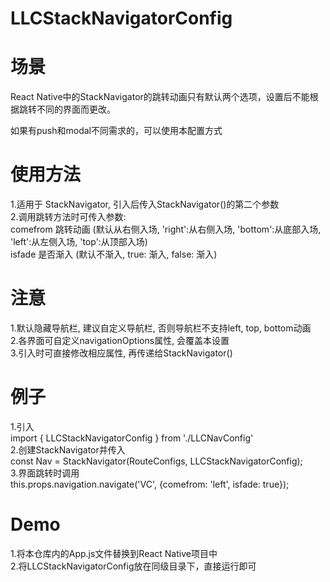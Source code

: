 # LLCStackNavigatorConfig

# 场景
React Native中的StackNavigator的跳转动画只有默认两个选项，设置后不能根据跳转不同的界面而更改。<br/>

如果有push和modal不同需求的，可以使用本配置方式

# 使用方法
1.适用于 StackNavigator, 引入后传入StackNavigator()的第二个参数<br/>
2.调用跳转方法时可传入参数:<br/>
  comefrom  跳转动画 (默认从右侧入场, 'right':从右侧入场, 'bottom':从底部入场, 'left':从左侧入场, 'top':从顶部入场)<br/>
  isfade    是否渐入 (默认不渐入, true: 渐入, false: 渐入)<br/>
  
# 注意
1.默认隐藏导航栏, 建议自定义导航栏, 否则导航栏不支持left, top, bottom动画<br/>
2.各界面可自定义navigationOptions属性, 会覆盖本设置<br/>
3.引入时可直接修改相应属性, 再传递给StackNavigator()<br/>

# 例子

1.引入<br/>
  import { LLCStackNavigatorConfig } from './LLCNavConfig'<br/>
2.创建StackNavigator并传入<br/>
  const Nav = StackNavigator(RouteConfigs, LLCStackNavigatorConfig);<br/>
3.界面跳转时调用<br/>
  this.props.navigation.navigate('VC', {comefrom: 'left', isfade: true});<br/>

# Demo

1.将本仓库内的App.js文件替换到React Native项目中<br/>
2.将LLCStackNavigatorConfig放在同级目录下，直接运行即可<br/>
